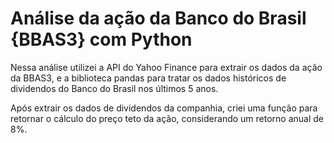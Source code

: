 # Análise da ação da Banco do Brasil {BBAS3} com Python

Nessa análise utilizei a API do Yahoo Finance para extrair os dados da ação da BBAS3, e a biblioteca pandas para tratar os dados históricos de dividendos do Banco do Brasil nos últimos 5 anos.

Após extrair os dados de dividendos da companhia, criei uma função para retornar o cálculo do preço teto da ação, considerando um retorno anual de 8%.
